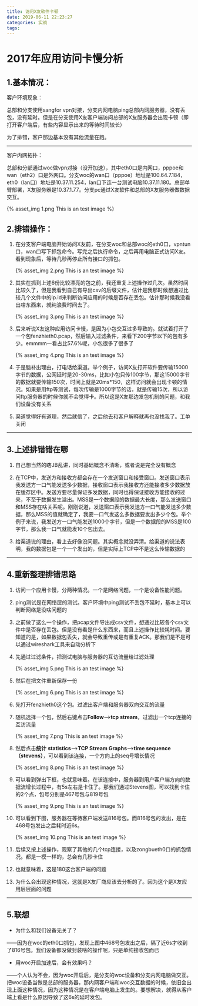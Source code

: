 ```yaml
---
title: 访问X友软件卡顿
date: 2019-06-11 22:23:27
categories: 实战
tags:
---
```


# 2017年应用访问卡慢分析

## 1.基本情况：

客户环境现象：

总部和分支使用sangfor vpn对接，分支内网电脑ping总部内网服务器，没有丢包，没有延时。但是在分支使用X友客户端访问总部的X友服务器会出现卡顿（即打开客户端后，有些内容显示出来的等待时间较长）

为了排错，客户那边基本没有其他流量在跑。

---

客户内网拓扑：

总部和分部通过woc做vpn对接（没开加速），其中eth0口是内网口，pppoe和wan（eth2）口是外网口。分支woc的wan口（pppoe）地址是100.64.7.184，eth0（lan口）地址是10.37.11.254，lan口下连一台测试电脑10.37.11.180。总部单臂部署，X友服务器是10.37.1.77。分支pc通过X友软件和总部的X友服务器做数据交互。



{% asset_img 1.png This is an test image %}

<!--more-->

## 2.排错操作：

1. 在分支客户端电脑开始访问X友前，在分支woc和总部woc的eth0口，vpntun口，wan口写下抓包命令。写完之后执行命令，之后再用电脑正式访问X友。看到现象后，等待几秒再停止所有接口的抓包。

   {% asset_img 2.png This is an test image %}

   

2. 其实在抓到上述6份比较漂亮的包之前，我还重复上述操作过几次。虽然时间比较久了，但是我看到自己有导出csv的后缀文件，估计是我那时候想通过比较几个文件中的ip.id来判断访问应用的时候是否存在丢包。估计那时候我没看出啥东西来，就纯浪费时间去了。

   {% asset_img 3.png This is an test image %}

   

3. 后来听说X友这种应用访问卡慢，是因为小包交互过多导致的。就试着打开了一个包fenzhieth0.pcap，然后输入过滤条件，来看下200字节以下的包有多少。emmmm一看占比57.6%呢，小包很多了很多了

   {% asset_img 4.png This is an test image %}

   

4. 于是脑补出理由，打电话给渠道。举个例子，访问X友打开软件要传输15000字节的数据，公网延时是20-30ms，比如小包只传100字节，那这15000字节的数据就要传输150次，时间上就是20ms*150，这样访问就会出现卡顿的情况。如果是用ftp等测试，每次传输是1000字节的话，就是传输15次，所以访问ftp服务器的时候你就不会觉得卡。所以这是X友那边发包机制的问题，和我们设备没有关系

5. 渠道觉得好有道理，然后就信了，之后他去和客户解释就再也没找我了。工单关闭

   

---



## 3.上述排错错在哪

1. 自己想当然的瞎JB乱讲，同时基础概念不清晰，或者说是完全没有概念

2. 在TCP中，发送方和接收方都会存在一个发送窗口和接受窗口。发送窗口表示我发送方一口气能发送多少数据，接收窗口表示我接收方还能接收多少数据放在缓存区中。发送方要尽量保证多发数据，同时也得保证接收方能接收的过来，不至于数据发生溢出。MSS是一个数据段的数据最大长度，那么发送窗口和MSS存在啥关系呢。刚刚说道，发送窗口表示我发送方一口气能发送多少数据，那么MSS的值就确定了，我要一口气发这么多数据要发出多少个包。举个例子来说，我发送方一口气能发送1000个字节，但是一个数据段的MSS是100字节，那么我一口气就能发10个包出去。

3. 给渠道说的理由，看上去好像没问题。其实概念就没弄清。给渠道的说法表明，我的数据包是一个一个发出的，但是实际上TCP中不是这么传输数据的

---



## 4.重新整理排错思路

1. 访问一个应用卡慢，分两种情况。一个是网络问题，一个是设备性能问题。

2. ping测试是在网络层的测试。客户环境中ping测试不丢包不延时，基本上可以判断网络是没啥问题的

3. 之前做了这么一个操作，把pcap文件导出成csv文件，想通过比较各个csv文件中是否存在丢包。但是没有看是什么东西来，而且上述操作比较耗时间。要知道的是，如果数据包丢失，就会导致重传或是有重复ACK。那我们是不是可以通过wireshark工具来自动分析下

4. 先通过过滤条件，把测试电脑与服务器的互访流量给过滤处理

   {% asset_img 5.png This is an test image %}

5. 然后在把文件重新保存一份

   {% asset_img 6.png This is an test image %}

6. 先打开fenzhieth0这个包。过滤出客户端和服务器双向交互的流量

7. 随机选择一个包，然后右键点击**Follow**—>**tcp stream**，过滤出一个tcp连接的互访流量

   {% asset_img 7.png This is an test image %}

8. 然后点击**统计** **statistics**—>**TCP Stream Graphs**—>**time sequence** **（stevens）**，可以看到该连接，一个方向上的seq号增长情况

   {% asset_img 8.png This is an test image %}

9. 可以看到弹出下框，也就意味着。在该连接中，服务器到用户客户端方向的数据流增长过程中，有5s左右是卡住了。那我们通过Stevens图，可以找到卡住的2个点，包号分别是467号包与819号包

   {% asset_img 9.png This is an test image %}

10. 可以看到下图，服务器在等待客户端发送816号包。而816号包的发出，是在468号包发出之后耗时近6s。

    {% asset_img 10.png This is an test image %}

11. 后续又按上述操作，观察了其他的几个tcp连接，以及zongbueth0口的抓包情况。都是一模一样的，总会有几秒卡住

12. 也就意味着，这是180这台客户端的问题

13. 为什么会出现这种情况，这就是X友厂商应该去分析的了。因为这个是X友应用层层面的问题

---



## 5.联想

- 为什么和我们设备无关了？ 

​       ——因为在woc的eth0口抓包，发现上图中468号包发出之后，隔了近6s才收到了816号包。我们设备都没做封装啥的操作呢，只是单纯接收包而已

- 用woc开启加速后，会有效果吗？

​        ——个人认为不会，因为woc开启后，是分支的woc设备和分支内网电脑做交互。把woc设备当做是总部的服务器，那内网客户端和woc交互数据的时候，依旧会出现上面这种情况，因为这种情况是在客户端电脑上发生的。要想解决，就得从客户端上看是什么原因导致了这6s的延时发包。